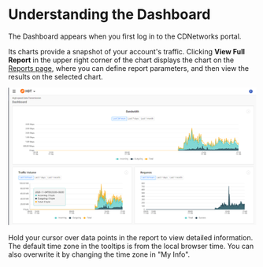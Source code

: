 # Understanding the Dashboard

The Dashboard appears when you first log in to the CDNetworks portal.

Its charts provide a snapshot of your account's traffic. Clicking **View Full Report** in the upper right corner of the chart displays the chart on the [Reports page](</docs/portal/reports.md>), where you can define report parameters, and then view the results on the selected chart.

![null](</docs/resources/images/dashboard.png>)

Hold your cursor over data points in the report to view detailed information. The default time zone in the tooltips is from the local browser time. You can also overwrite it by changing the time zone in "My Info".
